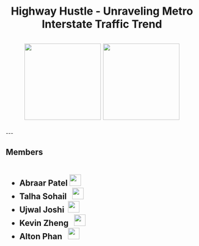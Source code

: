<div id="header" align="center">
  <h1> Highway Hustle - Unraveling Metro
Interstate Traffic Trend
    <br><br>
    

   <img src="https://media.giphy.com/media/qgQUggAC3Pfv687qPC/giphy.gif" width="200"/>
   <img src="https://media.giphy.com/media/WDJBtnl2cxgReYekEu/giphy.gif", width="200"/>
  </h1>
</div>
---

<h2>Members
  <ul><br>
    <li><b>Abraar Patel <img src="https://media.giphy.com/media/m0dmKBkncVETJv2h0S/giphy.gif" width="30px"/></b></li>
    <li><b>Talha Sohail &nbsp <img src="https://media.giphy.com/media/m0dmKBkncVETJv2h0S/giphy.gif" width="30px"/></b></li>
    <li><b>Ujwal Joshi &nbsp<img src="https://media.giphy.com/media/m0dmKBkncVETJv2h0S/giphy.gif" width="30px"/></b></li>
   <li><b>Kevin Zheng &nbsp <img src="https://media.giphy.com/media/m0dmKBkncVETJv2h0S/giphy.gif" width="30px"/></b></li>
    <li><b>Alton Phan &nbsp <img src="https://media.giphy.com/media/m0dmKBkncVETJv2h0S/giphy.gif" width="30px"/></b></li>
  </ul>
  </h2>
  
